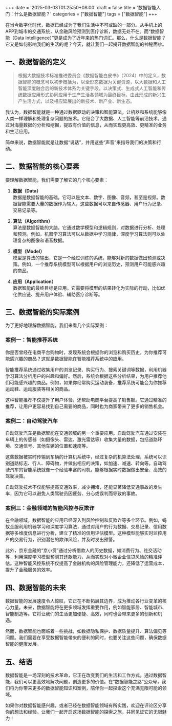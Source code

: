 +++
date = '2025-03-03T01:25:50+08:00'
draft = false
title = '数据智能入门：什么是数据智能？'
categories = ["数据智能"]
tags = ["数据智能"]
+++

在当今数字化时代，数据已经成为了我们生活中不可或缺的一部分。从手机上的APP到城市的交通系统，从金融风险预测到医疗诊断，数据无处不在。而“数据智能（Data Intelligence）”更是成为了近年来的热门词汇。那么，什么是数据智能？它又是如何影响我们的生活的呢？今天，就让我们一起揭开数据智能的神秘面纱。

## **一、数据智能的定义**

> 根据大数据技术标准推进委员会《数据智能白皮书》（2024）中的定义，数据智能的概念可以初步概括为，以全形态数据为关键资源，以大数据和人工智能深度融合后的新技术体系为关键手段，以决策式、生成式人工智能和传统数据应用形式协同应用于生产生活各领域为最终目标，由此形成的新兴生产生活方式，以及相应延展出的新技术、新产业、新生态。

我认为，数据智能就是一种通过数据驱动的决策和智能算法，让机器和系统能够像人类一样理解和处理复杂问题的技术。它结合了大数据、人工智能等前沿技术，通过对海量数据的分析和挖掘，提取有价值的信息，从而实现更高效、更精准的业务和生活应用。

简单来说，数据智能就是让数据“说话”，并用这些“声音”来指导我们的决策和行动。

## **二、数据智能的核心要素**

要理解数据智能，我们需要了解它的几个核心要素：

1. **数据（Data）**  
    数据是数据智能的基础。它可以是文本、数字、图像、音频，甚至是视频。数据智能需要大量的数据作为输入，这些数据可以来自传感器、用户行为记录、交易记录等。
    
2. **算法（Algorithm）**  
    算法是数据智能的大脑。它通过数学模型和逻辑规则，对数据进行分析、处理和预测。例如，机器学习算法可以从数据中学习规律，深度学习算法则可以处理复杂的图像和语音数据。
    
3. **模型（Model）**  
    模型是算法的输出，它是一个经过训练的系统，能够对新的数据做出预测或决策。例如，一个推荐系统模型可以根据用户的浏览历史，预测用户可能感兴趣的商品。
    
4. **应用（Application）**  
    数据智能的最终目标是应用。它需要将模型的结果转化为实际的行动，比如优化供应链、提升用户体验、辅助医疗诊断等。
    

## **三、数据智能的实际案例**

为了更好地理解数据智能，我们来看几个实际案例：

### **案例一：智能推荐系统**

你是否曾经在电商平台购物时，发现系统会根据你的浏览和购买历史，为你推荐可能感兴趣的商品？这就是数据智能在智能推荐系统中的应用。

智能推荐系统通过收集用户的浏览记录、购买行为、搜索关键词等数据，利用机器学习算法分析用户的兴趣和偏好。然后，系统会根据这些分析结果，为用户推荐他们可能感兴趣的商品。例如，如果你经常购买运动装备，推荐系统可能会为你推荐运动鞋、运动服装等相关的商品。

这种智能推荐不仅提升了用户体验，还帮助电商平台提高了销售额。它通过精准的推荐，让用户更容易找到自己需要的商品，同时也为商家带来了更多的销售机会。

### **案例二：自动驾驶汽车**

自动驾驶汽车是数据智能在交通领域的另一个重要应用。自动驾驶汽车通过安装在车辆上的传感器（如摄像头、雷达、激光雷达等）收集大量的数据，包括道路环境、交通信号、其他车辆的位置和速度等。

这些数据被实时传输到车辆的计算机系统中，经过复杂的机算法处理，系统可以识别道路标志、行人、障碍物，并做出相应的决策，如加速、减速、转向等。自动驾驶汽车的智能系统就像一个经验丰富的司机，能够根据实时数据做出安全、高效的驾驶决策。

自动驾驶技术不仅能够提高交通效率，减少拥堵，还能显著降低交通事故的发生率，因为它可以避免人类驾驶员因疲劳、分心或误判而导致的事故。

### **案例三：金融领域的智能风控与反欺诈**

在金融领域，数据智能的应用已经深入到风险控制和反欺诈等多个环节。例如，蚂蚁金服利用机器学习和深度学习算法，通过对用户的行为数据、交易记录、信用数据等多维度信息进行分析，建立了精准的信用评估模型。这种模型能够实时监控用户的交易行为，识别潜在的欺诈风险，并及时发出预警。

此外，京东金融的“京小贷”通过分析借款人的历史数据，如消费行为、社交活动等，利用深度学习模型预测其还款能力，从而实现对小微企业信贷风险的精准评估。这种智能风控系统不仅提高了金融机构的风险管理能力，还降低了运营成本，提升了金融服务的效率。

## **四、数据智能的未来**

数据智能的发展速度令人惊叹，它正在不断拓展其边界，成为推动各行业变革的核心力量。未来，数据智能将在更多领域发挥重要作用，例如智能家居、智能城市、智能制造等。它将让我们的生活更加便捷、高效，同时也会带来更多的创新和机遇。

然而，数据智能也面临着一些挑战，如数据隐私保护、数据质量提升、算法偏见等问题。我们需要在享受数据智能带来的便利的同时，也要关注这些问题，确保数据智能的健康发展。

## **五、结语**

数据智能是一场深刻的技术革命，它正在改变我们的生活和工作方式。通过数据智能，我们可以更高效地解决问题，创造更多的价值。在“数据智能之路”公众号，我们将为你带来更多的数据智能知识和案例，陪伴你一起探索这个充满无限可能的领域。

如果你对数据智能感兴趣，或者已经在数据智能领域有所实践，欢迎在评论区分享你的想法和经验。让我们一起开启这场数据智能的探索之旅，共同见证它的无限魅力！